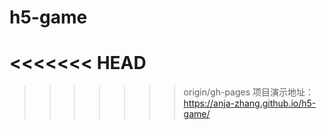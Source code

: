 # h5-game
<<<<<<< HEAD
=======

>>>>>>> origin/gh-pages
项目演示地址： https://anja-zhang.github.io/h5-game/
